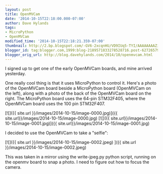 ```yaml
---
layout: post
title: OpenMVCam
date: '2014-10-15T22:18:00.000-07:00'
author: Dave Hylands
tags:
- MicroPython
- OpenMVCam
modified_time: '2014-10-15T22:18:21.359-07:00'
thumbnail: http://2.bp.blogspot.com/-GV6-2xcqnHU/VD9IUq5-TYI/AAAAAAAAZio/i7hqjFRKKb8/s72-c/IMG_20141015_210808.jpg
blogger_id: tag:blogger.com,1999:blog-2189571833278528716.post-6272657987137926273
blogger_orig_url: http://blog.davehylands.com/2014/10/openmvcam.html
---
```


I signed up to get one of the early OpenMVCam boards, and mine arrived
yesterday.

One really cool thing is that it uses MicroPython to control it. Here's a
photo of the OpenMVCam board beside a MicroPython board (OpenMVCam on the
left), along with a photo of the back of the OpenMVCam board on the right. The
MicroPython board uses the 64-pin STM32F405, where the OpenMVCam board uses
the 100 pin STM32F407.




[![]({{ site.url }}/images/2014-10-15/image-0000.jpg)]({{ site.url}}/images/2014-10-15/image-0000.jpg)
[![]({{ site.url}}/images/2014-10-15/image-0001.jpg)]({{ site.url}}/images/2014-10-15/image-0001.jpg)


I decided to use the OpenMVCam to take a "selfie":


[![]({{ site.url }}/images/2014-10-15/image-0002.jpeg) ]({{ site.url
}}/images/2014-10-15/image-0002.jpeg)


This was taken in a mirror using the write-jpeg.py
python script, running on the openmv board to snap a photo. I need to figure
out how to focus the camera.

